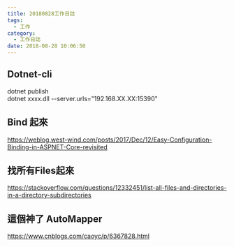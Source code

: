 ```yaml
---
title: 20180828工作日誌
tags:
  - 工作
category:
  - 工作日誌
date: 2018-08-28 10:06:50
---
```

## Dotnet-cli ##

dotnet publish  
dotnet xxxx.dll --server.urls="192.168.XX.XX:15390"  

## Bind 起來 ##
https://weblog.west-wind.com/posts/2017/Dec/12/Easy-Configuration-Binding-in-ASPNET-Core-revisited  

## 找所有Files起來 ##  

https://stackoverflow.com/questions/12332451/list-all-files-and-directories-in-a-directory-subdirectories  

## 這個神了 AutoMapper ##  

https://www.cnblogs.com/caoyc/p/6367828.html  